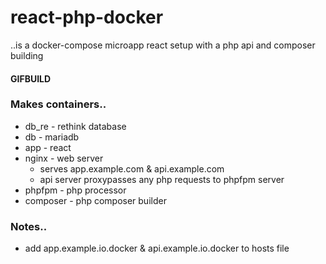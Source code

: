 # react-php-docker

..is a docker-compose microapp react setup with a php api and composer building

#### GIFBUILD

### Makes containers..

- db_re - rethink database
- db - mariadb
- app - react
- nginx - web server 
    - serves app.example.com & api.example.com
    - api server proxypasses any php requests to phpfpm server
- phpfpm - php processor
- composer - php composer builder

### Notes..

- add app.example.io.docker & api.example.io.docker to hosts file